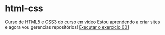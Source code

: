 # html-css
 Curso de HTML5 e CSS3 do curso em video
 Estou aprendendo a criar sites e agora vou gerencias repositórios!
<a href="https://joaooodias.github.io/html-css/exercicios/ex001/index.html">Executar o exercício 001 </a>